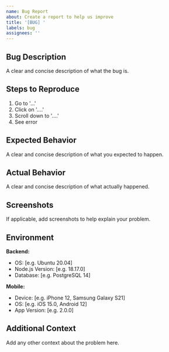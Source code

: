 ```yaml
---
name: Bug Report
about: Create a report to help us improve
title: '[BUG] '
labels: bug
assignees: ''
---
```


## Bug Description

A clear and concise description of what the bug is.

## Steps to Reproduce

1. Go to '...'
2. Click on '....'
3. Scroll down to '....'
4. See error

## Expected Behavior

A clear and concise description of what you expected to happen.

## Actual Behavior

A clear and concise description of what actually happened.

## Screenshots

If applicable, add screenshots to help explain your problem.

## Environment

**Backend:**
- OS: [e.g. Ubuntu 20.04]
- Node.js Version: [e.g. 18.17.0]
- Database: [e.g. PostgreSQL 14]

**Mobile:**
- Device: [e.g. iPhone 12, Samsung Galaxy S21]
- OS: [e.g. iOS 15.0, Android 12]
- App Version: [e.g. 2.0.0]

## Additional Context

Add any other context about the problem here.